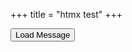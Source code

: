+++
title = "htmx test"
+++

<!-- A button that fetches HTML from another file and swaps it into this div -->
<button hx-get="test-message" hx-target="#output" hx-swap="innerHTML">
  Load Message
</button>

<div id="output"></div>

